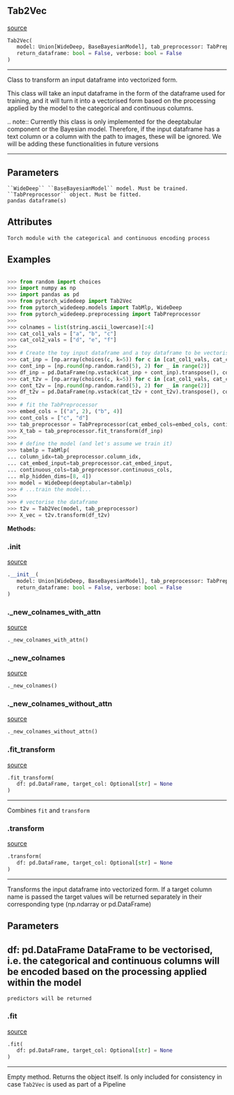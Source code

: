 #


## Tab2Vec
[source](https://github.com/jrzaurin/pytorch-widedeep/blob/master/pytorch_widedeep/tab2vec.py/#L15)
```python 
Tab2Vec(
   model: Union[WideDeep, BaseBayesianModel], tab_preprocessor: TabPreprocessor,
   return_dataframe: bool = False, verbose: bool = False
)
```


---
Class to transform an input dataframe into vectorized form.

This class will take an input dataframe in the form of the dataframe used
for training, and it will turn it into a vectorised form based on the
processing applied by the model to the categorical and continuous
columns.

.. note:: Currently this class is only implemented for the deeptabular
component or the Bayesian model. Therefore, if the input dataframe has
a text column or a column with the path to images, these will be
ignored. We will be adding these functionalities in future versions

---
Parameters
----------
    ``WideDeep`` ``BaseBayesianModel`` model. Must be trained.
    ``TabPreprocessor`` object. Must be fitted.
    pandas dataframe(s)

Attributes
----------
    Torch module with the categorical and continuous encoding process

Examples
--------

```python

>>> from random import choices
>>> import numpy as np
>>> import pandas as pd
>>> from pytorch_widedeep import Tab2Vec
>>> from pytorch_widedeep.models import TabMlp, WideDeep
>>> from pytorch_widedeep.preprocessing import TabPreprocessor
>>>
>>> colnames = list(string.ascii_lowercase)[:4]
>>> cat_col1_vals = ["a", "b", "c"]
>>> cat_col2_vals = ["d", "e", "f"]
>>>
>>> # Create the toy input dataframe and a toy dataframe to be vectorised
>>> cat_inp = [np.array(choices(c, k=5)) for c in [cat_col1_vals, cat_col2_vals]]
>>> cont_inp = [np.round(np.random.rand(5), 2) for _ in range(2)]
>>> df_inp = pd.DataFrame(np.vstack(cat_inp + cont_inp).transpose(), columns=colnames)
>>> cat_t2v = [np.array(choices(c, k=5)) for c in [cat_col1_vals, cat_col2_vals]]
>>> cont_t2v = [np.round(np.random.rand(5), 2) for _ in range(2)]
>>> df_t2v = pd.DataFrame(np.vstack(cat_t2v + cont_t2v).transpose(), columns=colnames)
>>>
>>> # fit the TabPreprocessor
>>> embed_cols = [("a", 2), ("b", 4)]
>>> cont_cols = ["c", "d"]
>>> tab_preprocessor = TabPreprocessor(cat_embed_cols=embed_cols, continuous_cols=cont_cols)
>>> X_tab = tab_preprocessor.fit_transform(df_inp)
>>>
>>> # define the model (and let's assume we train it)
>>> tabmlp = TabMlp(
... column_idx=tab_preprocessor.column_idx,
... cat_embed_input=tab_preprocessor.cat_embed_input,
... continuous_cols=tab_preprocessor.continuous_cols,
... mlp_hidden_dims=[8, 4])
>>> model = WideDeep(deeptabular=tabmlp)
>>> # ...train the model...
>>>
>>> # vectorise the dataframe
>>> t2v = Tab2Vec(model, tab_preprocessor)
>>> X_vec = t2v.transform(df_t2v)
```


**Methods:**


### .__init__
[source](https://github.com/jrzaurin/pytorch-widedeep/blob/master/pytorch_widedeep/tab2vec.py/#L85)
```python
.__init__(
   model: Union[WideDeep, BaseBayesianModel], tab_preprocessor: TabPreprocessor,
   return_dataframe: bool = False, verbose: bool = False
)
```


### ._new_colnames_with_attn
[source](https://github.com/jrzaurin/pytorch-widedeep/blob/master/pytorch_widedeep/tab2vec.py/#L209)
```python
._new_colnames_with_attn()
```


### ._new_colnames
[source](https://github.com/jrzaurin/pytorch-widedeep/blob/master/pytorch_widedeep/tab2vec.py/#L202)
```python
._new_colnames()
```


### ._new_colnames_without_attn
[source](https://github.com/jrzaurin/pytorch-widedeep/blob/master/pytorch_widedeep/tab2vec.py/#L235)
```python
._new_colnames_without_attn()
```


### .fit_transform
[source](https://github.com/jrzaurin/pytorch-widedeep/blob/master/pytorch_widedeep/tab2vec.py/#L191)
```python
.fit_transform(
   df: pd.DataFrame, target_col: Optional[str] = None
)
```

---
Combines ``fit`` and ``transform``

### .transform
[source](https://github.com/jrzaurin/pytorch-widedeep/blob/master/pytorch_widedeep/tab2vec.py/#L138)
```python
.transform(
   df: pd.DataFrame, target_col: Optional[str] = None
)
```

---
Transforms the input dataframe into vectorized form. If a target
column name is passed the target values will be returned separately
in their corresponding type (np.ndarray or pd.DataFrame)

Parameters
----------
df: pd.DataFrame
DataFrame to be vectorised, i.e. the categorical and continuous
columns will be encoded based on the processing applied within
the model
---
    predictors will be returned

### .fit
[source](https://github.com/jrzaurin/pytorch-widedeep/blob/master/pytorch_widedeep/tab2vec.py/#L132)
```python
.fit(
   df: pd.DataFrame, target_col: Optional[str] = None
)
```

---
Empty method. Returns the object itself. Is only included for
consistency in case ``Tab2Vec`` is used as part of a Pipeline

